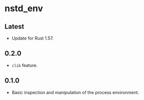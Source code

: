 # nstd_env
## Latest
- Update for Rust 1.57.
## 0.2.0
- `clib` feature.
## 0.1.0
- Basic inspection and manipulation of the process environment.
